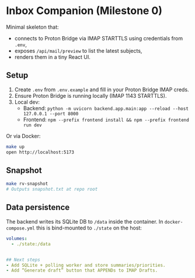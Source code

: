 # Inbox Companion (Milestone 0)

Minimal skeleton that:
- connects to Proton Bridge via IMAP STARTTLS using credentials from `.env`,
- exposes `/api/mail/preview` to list the latest subjects,
- renders them in a tiny React UI.

## Setup

1. Create `.env` from `.env.example` and fill in your Proton Bridge IMAP creds.
2. Ensure Proton Bridge is running locally (IMAP 1143 STARTTLS).
3. Local dev:
   - Backend: `python -m uvicorn backend.app.main:app --reload --host 127.0.0.1 --port 8000`
   - Frontend: `npm --prefix frontend install && npm --prefix frontend run dev`

Or via Docker:

```bash
make up
open http://localhost:5173
```

## Snapshot

```bash
make rv-snapshot
# Outputs snapshot.txt at repo root
```

## Data persistence

The backend writes its SQLite DB to `/data` inside the container. In `docker-compose.yml` this
is bind-mounted to `./state` on the host:

```yaml
volumes:
  - ./state:/data


## Next steps
- Add SQLite + polling worker and store summaries/priorities.
- Add “Generate draft” button that APPENDs to IMAP Drafts.
